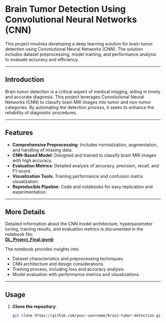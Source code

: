 # Brain Tumor Detection Using Convolutional Neural Networks (CNN)

This project involves developing a deep learning solution for brain tumor detection using Convolutional Neural Networks (CNN). The solution includes dataset preprocessing, model training, and performance analysis to evaluate accuracy and efficiency.

---

## Introduction

Brain tumor detection is a critical aspect of medical imaging, aiding in timely and accurate diagnosis. This project leverages Convolutional Neural Networks (CNN) to classify brain MRI images into tumor and non-tumor categories. By automating the detection process, it seeks to enhance the reliability of diagnostic procedures.

---

## Features

- **Comprehensive Preprocessing**: Includes normalization, augmentation, and handling of missing data.
- **CNN-Based Model**: Designed and trained to classify brain MRI images with high accuracy.
- **Evaluation Metrics**: Detailed analysis of accuracy, precision, recall, and F1-score.
- **Visualization Tools**: Training performance and confusion matrix visualization.
- **Reproducible Pipeline**: Code and notebooks for easy replication and experimentation.

---

## More Details

Detailed information about the CNN model architecture, hyperparameter tuning, training results, and evaluation metrics is documented in the notebook file:  
**[DL_Project_Final.ipynb](DL_Project_Final.ipynb)**  

The notebook provides insights into:  
- Dataset characteristics and preprocessing techniques.  
- CNN architecture and design considerations.  
- Training process, including loss and accuracy analysis.  
- Model evaluation with performance metrics and visualizations.

---

## Usage

1. **Clone the repository**:  
   ```bash
   git clone https://github.com/your-username/brain-tumor-detection.git
